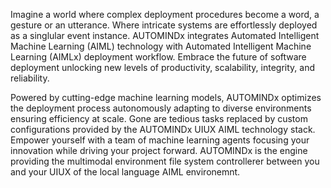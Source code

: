 Imagine a world where complex deployment procedures become a word, a gesture or an utterance. Where intricate systems are effortlessly deployed as a singlular event instance. AUTOMINDx integrates Automated Intelligent Machine Learning (AIML) technology with Automated Intelligent Machine Learning (AIMLx) deployment workflow. Embrace the future of software deployment unlocking new levels of productivity, scalability, integrity, and reliability.

Powered by cutting-edge machine learning models, AUTOMINDx optimizes the deployment process autonomously adapting to diverse environments ensuring efficiency at scale. Gone are tedious tasks replaced by custom configurations provided by the AUTOMINDx UIUX AIML technology stack. Empower yourself with a team of machine learning agents focusing your innovation while driving your project forward. AUTOMINDx is the engine providing the multimodal environment file system controllerer between you and your UIUX of the local language AIML environemnt.

